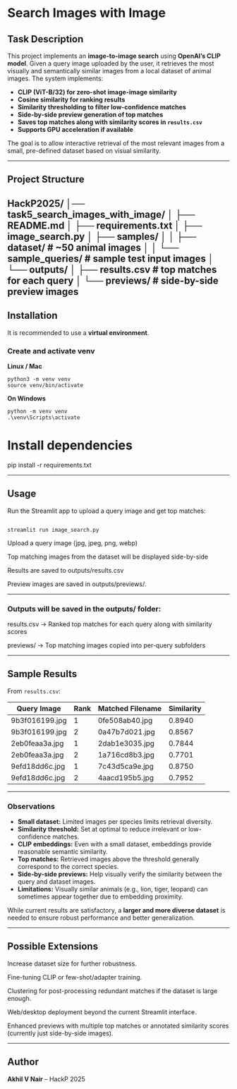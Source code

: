 # Search Images with Image

## Task Description

This project implements an **image-to-image search** using **OpenAI’s CLIP model**. Given a query image uploaded by the user, it retrieves the most visually and semantically similar images from a local dataset of animal images. The system implements:

- **CLIP (ViT-B/32) for zero-shot image-image similarity**
- **Cosine similarity for ranking results**
- **Similarity thresholding to filter low-confidence matches**
- **Side-by-side preview generation of top matches**
- **Saves top matches along with similarity scores in `results.csv`**
- **Supports GPU acceleration if available**

The goal is to allow interactive retrieval of the most relevant images from a small, pre-defined dataset based on visual similarity.

---

## Project Structure

HackP2025/
│── task5_search_images_with_image/
│   ├── README.md
│   ├── requirements.txt
│   ├── image_search.py
│   ├── samples/
│   │   ├── dataset/          # ~50 animal images
│   │   └── sample_queries/   # sample test input images
│   └── outputs/
│       ├── results.csv     # top matches for each query
│       └── previews/       # side-by-side preview images
---

## Installation

It is recommended to use a **virtual environment**.

### Create and activate venv

**Linux / Mac**

```
python3 -m venv venv
source venv/bin/activate
```

**On Windows**

```
python -m venv venv
.\venv\Scripts\activate
```

# Install dependencies

pip install -r requirements.txt

---

## Usage

Run the Streamlit app to upload a query image and get top matches:
```

streamlit run image_search.py

```

Upload a query image (jpg, jpeg, png, webp)

Top matching images from the dataset will be displayed side-by-side

Results are saved to outputs/results.csv

Preview images are saved in outputs/previews/.

---


### Outputs will be saved in the outputs/ folder:

results.csv → Ranked top matches for each query along with similarity scores

previews/ → Top matching images copied into per-query subfolders

---

## Sample Results

From `results.csv`:

| Query Image    | Rank | Matched Filename | Similarity |
| -------------- | ---- | ---------------- | ---------- |
| 9b3f016199.jpg | 1    | 0fe508ab40.jpg   | 0.8940     |
| 9b3f016199.jpg | 2    | 0a47b7d021.jpg   | 0.8567     |
| 2eb0feaa3a.jpg | 1    | 2dab1e3035.jpg   | 0.7844     |
| 2eb0feaa3a.jpg | 2    | 1a716cd8b3.jpg   | 0.7701     |
| 9efd18dd6c.jpg | 1    | 7c43d5ca9e.jpg   | 0.8750     |
| 9efd18dd6c.jpg | 2    | 4aacd195b5.jpg   | 0.7952     |

---

### Observations

- **Small dataset:** Limited images per species limits retrieval diversity.  
- **Similarity threshold:** Set at optimal to reduce irrelevant or low-confidence matches.  
- **CLIP embeddings:** Even with a small dataset, embeddings provide reasonable semantic similarity.  
- **Top matches:** Retrieved images above the threshold generally correspond to the correct species.  
- **Side-by-side previews:** Help visually verify the similarity between the query and dataset images.  
- **Limitations:** Visually similar animals (e.g., lion, tiger, leopard) can sometimes appear together due to embedding proximity.

While current results are satisfactory, a **larger and more diverse dataset** is needed to ensure robust performance and better generalization.

---

## Possible Extensions

Increase dataset size for further robustness.

Fine-tuning CLIP or few-shot/adapter training.

Clustering for post-processing redundant matches if the dataset is large enough.

Web/desktop deployment beyond the current Streamlit interface.

Enhanced previews with multiple top matches or annotated similarity scores (currently just side-by-side images).

---

## Author

**Akhil V Nair** – HackP 2025